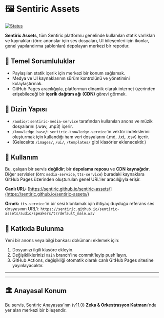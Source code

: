 # 🖼️ Sentiric Assets

[![Status](https://img.shields.io/badge/status-active-success.svg)]()

**Sentiric Assets**, tüm Sentiric platformu genelinde kullanılan statik varlıkları ve kaynakları (örn: anonslar için ses dosyaları, UI bileşenleri için ikonlar, genel yapılandırma şablonları) depolayan merkezi bir repodur.

## 🎯 Temel Sorumluluklar

*   Paylaşılan statik içerik için merkezi bir konum sağlamak.
*   Medya ve UI kaynaklarının sürüm kontrolünü ve yönetimini kolaylaştırmak.
*   GitHub Pages aracılığıyla, platformun dinamik olarak internet üzerinden erişebileceği bir **içerik dağıtım ağı (CDN)** görevi görmek.

## 📂 Dizin Yapısı

*   `/audio/`: `sentiric-media-service` tarafından kullanılan anons ve müzik dosyalarını (.wav, .mp3) içerir.
*   `/knowledge_base/`: `sentiric-knowledge-service`'in vektör indekslerini oluşturmak için kullandığı ham veri dosyalarını (.md, .txt, .csv) içerir.
*   (Gelecekte `/images/`, `/ui/`, `/templates/` gibi klasörler eklenecektir.)

## 🚀 Kullanım

Bu, çalışan bir servis **değildir**; bir **depolama reposu** ve **CDN kaynağıdır**. Diğer servisler (örn: `media-service`, `tts-service`) buradaki kaynaklara GitHub Pages üzerinden oluşturulan genel URL'ler aracılığıyla erişir.

**Canlı URL:** [https://sentiric.github.io/sentiric-assets/](https://sentiric.github.io/sentiric-assets/)

**Örnek:** `tts-service`'in bir sesi klonlamak için ihtiyaç duyduğu referans ses dosyasının URL'i:
`https://sentiric.github.io/sentiric-assets/audio/speakers/tr/default_male.wav`

## 🤝 Katkıda Bulunma

Yeni bir anons veya bilgi bankası dokümanı eklemek için:
1. Dosyanızı ilgili klasöre ekleyin.
2. Değişikliklerinizi `main` branch'ine commit'leyip push'layın.
3. GitHub Actions, değişikliği otomatik olarak canlı GitHub Pages sitesine yayınlayacaktır.

---
---
## 🏛️ Anayasal Konum

Bu servis, [Sentiric Anayasası'nın (v11.0)](https://github.com/sentiric/sentiric-governance/blob/main/docs/blueprint/Architecture-Overview.md) **Zeka & Orkestrasyon Katmanı**'nda yer alan merkezi bir bileşendir.